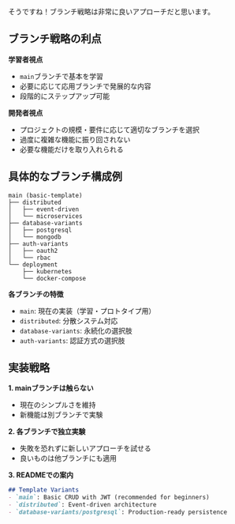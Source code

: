 そうですね！ブランチ戦略は非常に良いアプローチだと思います。

## ブランチ戦略の利点

**学習者視点**
- `main`ブランチで基本を学習
- 必要に応じて応用ブランチで発展的な内容
- 段階的にステップアップ可能

**開発者視点**
- プロジェクトの規模・要件に応じて適切なブランチを選択
- 過度に複雑な機能に振り回されない
- 必要な機能だけを取り入れられる

## 具体的なブランチ構成例

```
main (basic-template)
├── distributed
│   ├── event-driven
│   └── microservices
├── database-variants
│   ├── postgresql
│   └── mongodb
├── auth-variants
│   ├── oauth2
│   └── rbac
└── deployment
    ├── kubernetes
    └── docker-compose
```

**各ブランチの特徴**
- `main`: 現在の実装（学習・プロトタイプ用）
- `distributed`: 分散システム対応
- `database-variants`: 永続化の選択肢
- `auth-variants`: 認証方式の選択肢

## 実装戦略

**1. mainブランチは触らない**
- 現在のシンプルさを維持
- 新機能は別ブランチで実験

**2. 各ブランチで独立実験**
- 失敗を恐れずに新しいアプローチを試せる
- 良いものは他ブランチにも適用

**3. READMEでの案内**
```markdown
## Template Variants
- `main`: Basic CRUD with JWT (recommended for beginners)
- `distributed`: Event-driven architecture
- `database-variants/postgresql`: Production-ready persistence
```
